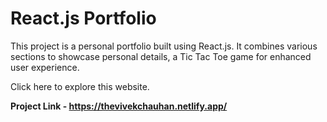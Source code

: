 # React.js Portfolio 

This project is a personal portfolio built using React.js. It combines various sections to showcase personal details, a Tic Tac Toe game for enhanced user experience.

Click here to explore this website.

**Project Link  - https://thevivekchauhan.netlify.app/**



